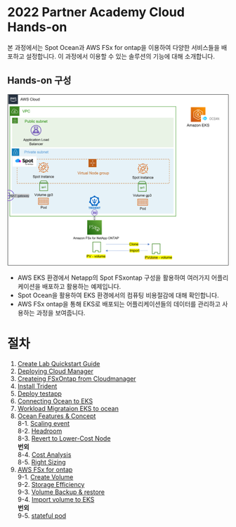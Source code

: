 # 2022 Partner Academy Cloud Hands-on
본 과정에서는 Spot Ocean과 AWS FSx for ontap을 이용하여 다양한 서비스들을 배포하고 설정합니다.
이 과정에서 이용할 수 있는 솔루션의 기능에 대해 소개합니다.

## Hands-on 구성
![Image](./images/myplan.png)

- AWS EKS 환경에서 Netapp의 Spot FSxontap 구성을 활용하여 여러가지 어플리케이션을 배포하고 활용하는 예제입니다.
- Spot Ocean을 활용하여 EKS 환경에서의 컴퓨팅 비용절감에 대해 확인합니다.
- AWS FSx ontap을 통해 EKS로 배포되는 어플리케이션들의 데이터를 관리하고 사용하는 과정을 보여줍니다. 

# 절차
1. [Create Lab Quickstart Guide](./QuickStart/CreateLabQuickstartGuide.md)
2. [Deploying Cloud Manager](./FSXforOntap/DeployCloudmanager.md)
3. [Createing FSxOntap from Cloudmanager](./FSXforOntap/CreateFSXontap.md)
4. [Install Trident](./Trident/install_Trident.md)
5. [Deploy testapp](./Trident/deploy_testapp.md)
6. [Connecting Ocean to EKS](./OceanforEKS/ConnectAnEKSCluster.md)
7. [Workload Migrataion EKS to ocean](./OceanforEKS/WorkloadMigration.md)</br>
8. [Ocean Features & Concept](https://docs.spot.io/ocean/features/)</br>
  8-1. [Scaling event](./OceanforEKS/ScalingEvent.md)</br>
  8-2. [Headroom](./OceanforEKS/Headroom.md)</br>
  8-3. [Revert to Lower-Cost Node](./OceanforEKS/ReverttoLowerCostNdoe.md)</br>
  **번외**</br>
  8-4. [Cost Analysis](./OceanforEKS/CostAnalysis.md)</br>
  8-5. [Right Sizing](./OceanforEKS/RightSizing.md)</br>
9. [AWS FSx for ontap](./FSXforOntap/README.md)</br>
  9-1. [Create Volume](./FSXforOntap/CreateVolume.md)</br>
  9-2. [Storage Efficiency](./FSXforOntap/StorageEfficiency.md)</br>
  9-3. [Volume Backup & restore](./FSXforOntap/VolumeBackupAndRestore.md)</br>
  9-4. [Import volume to EKS](./FSXforOntap/ImportVolumeToEKS.md) </br>
  **번외**</br>
  9-5. [stateful pod](./FSXforOntap/K8SWithFSxOntap_Stateful.md)
 
    

    